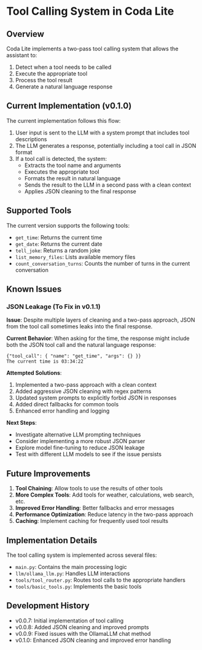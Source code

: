# Tool Calling System in Coda Lite

## Overview

Coda Lite implements a two-pass tool calling system that allows the assistant to:
1. Detect when a tool needs to be called
2. Execute the appropriate tool
3. Process the tool result
4. Generate a natural language response

## Current Implementation (v0.1.0)

The current implementation follows this flow:
1. User input is sent to the LLM with a system prompt that includes tool descriptions
2. The LLM generates a response, potentially including a tool call in JSON format
3. If a tool call is detected, the system:
   - Extracts the tool name and arguments
   - Executes the appropriate tool
   - Formats the result in natural language
   - Sends the result to the LLM in a second pass with a clean context
   - Applies JSON cleaning to the final response

## Supported Tools

The current version supports the following tools:
- `get_time`: Returns the current time
- `get_date`: Returns the current date
- `tell_joke`: Returns a random joke
- `list_memory_files`: Lists available memory files
- `count_conversation_turns`: Counts the number of turns in the current conversation

## Known Issues

### JSON Leakage (To Fix in v0.1.1)

**Issue**: Despite multiple layers of cleaning and a two-pass approach, JSON from the tool call sometimes leaks into the final response.

**Current Behavior**: When asking for the time, the response might include both the JSON tool call and the natural language response:
```
{"tool_call": { "name": "get_time", "args": {} }}
The current time is 03:34:22
```

**Attempted Solutions**:
1. Implemented a two-pass approach with a clean context
2. Added aggressive JSON cleaning with regex patterns
3. Updated system prompts to explicitly forbid JSON in responses
4. Added direct fallbacks for common tools
5. Enhanced error handling and logging

**Next Steps**:
- Investigate alternative LLM prompting techniques
- Consider implementing a more robust JSON parser
- Explore model fine-tuning to reduce JSON leakage
- Test with different LLM models to see if the issue persists

## Future Improvements

1. **Tool Chaining**: Allow tools to use the results of other tools
2. **More Complex Tools**: Add tools for weather, calculations, web search, etc.
3. **Improved Error Handling**: Better fallbacks and error messages
4. **Performance Optimization**: Reduce latency in the two-pass approach
5. **Caching**: Implement caching for frequently used tool results

## Implementation Details

The tool calling system is implemented across several files:
- `main.py`: Contains the main processing logic
- `llm/ollama_llm.py`: Handles LLM interactions
- `tools/tool_router.py`: Routes tool calls to the appropriate handlers
- `tools/basic_tools.py`: Implements the basic tools

## Development History

- v0.0.7: Initial implementation of tool calling
- v0.0.8: Added JSON cleaning and improved prompts
- v0.0.9: Fixed issues with the OllamaLLM chat method
- v0.1.0: Enhanced JSON cleaning and improved error handling
